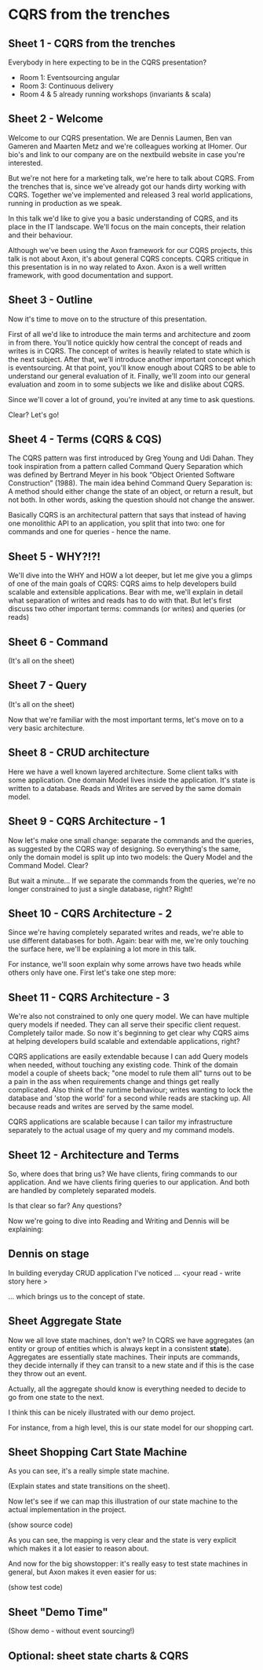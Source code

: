 CQRS from the trenches
======================

## Sheet 1 - CQRS from the trenches

<!-- 
  Speaker: BG
  Goal: Make sure everyone is in the correct room
--> 

Everybody in here expecting to be in the CQRS presentation? 

- Room 1: Eventsourcing angular
- Room 3: Continuous delivery
- Room 4 & 5 already running workshops (invariants & scala)

## Sheet 2 - Welcome

<!-- 
  Speaker: BG
  Goals: 
    - Introduce the speakers
    - State our main goal
    - Axon disclaimer
-->

Welcome to our CQRS presentation. We are Dennis Laumen, Ben van Gameren and Maarten Metz and we're colleagues working at IHomer. Our bio's and link to our company are on the nextbuild website in case you're interested.

But we're not here for a marketing talk, we're here to talk about CQRS. From the trenches that is, since we've already got our hands dirty working with CQRS. Together we've implemented and released 3 real world applications, running in production as we speak. 

In this talk we'd like to give you a basic understanding of CQRS, and its place in the IT landscape. We'll focus on the main concepts, their relation and their behaviour.  

Although we've been using the Axon framework for our CQRS projects, this talk is not about Axon, it's about general CQRS concepts. CQRS critique in this presentation is in no way related to Axon. Axon is a well written framework, with good documentation and support.

## Sheet 3 - Outline

<!--
  Speaker: BG
  Goals: Make sure people understand the structure of our talk
-->

Now it's time to move on to the structure of this presentation. 

First of all we'd like to introduce the main terms and architecture and zoom in from there. You'll notice quickly how central the concept of reads and writes is in CQRS. The concept of writes is heavily related to state which is the next subject. After that, we'll introduce another important concept which is eventsourcing. At that point, you'll know enough about CQRS to be able to understand our general evaluation of it. Finally, we'll zoom into our general evaluation and zoom in to some subjects we like and dislike about CQRS.

Since we'll cover a lot of ground, you're invited at any time to ask questions.

Clear? Let's go!

## Sheet 4 - Terms (CQRS & CQS)

<!--
  Speaker: MM
  Goals: Define 'CQRS' and explain its roots
-->

The CQRS pattern was first introduced by Greg Young and Udi Dahan. They took inspiration from a pattern called Command Query Separation which was defined by Bertrand Meyer in his book “Object Oriented Software Construction” (1988). The main idea behind Command Query Separation is: A method should either change the state of an object, or return a result, but not both. In other words, asking the question should not change the answer.

Basically CQRS is an architectural pattern that says that instead of having one monolithic API to an application, you split that into two: one for commands and one for queries - hence the name.

## Sheet 5 - WHY?!?!

<!--
  Speaker: MM
  Goals: Give the audience a first glimps of WHY you would want CQRS
-->

We'll dive into the WHY and HOW a lot deeper, but let me give you a glimps of one of the main goals of CQRS: CQRS aims to help developers build scalable and extensible applications. Bear with me, we'll explain in detail what separation of writes and reads has to do with that. But let's first discuss two other important terms: commands (or writes) and queries (or reads)

## Sheet 6 - Command

<!--
  Speaker: MM
  Goals: Define 'Command'
-->

(It's all on the sheet)

## Sheet 7 - Query

<!--
  Speaker: MM
  Goals: Define 'Query'
-->

(It's all on the sheet)

Now that we're familiar with the most important terms, let's move on to a very basic architecture.

## Sheet 8 - CRUD architecture

<!--
  Speaker: MM
  Goal: Start from the reference point of the audience. A standard CRUD architecture.
-->

Here we have a well known layered architecture. Some client talks with some application. One domain Model lives inside the application. It's state is written to a database. Reads and Writes are served by the same domain model.

## Sheet 9 - CQRS Architecture - 1

<!--
  Speaker: MM
  Goal: Introduce the simplest CQRS architecture possible
-->

Now let's make one small change: separate the commands and the queries, as suggested by the CQRS way of designing. So everything's the same, only the domain model is split up into two models: the Query Model and the Command Model. Clear?

But wait a minute... If we separate the commands from the queries, we're no longer constrained to just a single database, right? Right! 

## Sheet 10 - CQRS Architecture - 2

<!--
  Speaker: MM
  Goal: Explain the positive consequences of separating reads and writes
-->

Since we're having completely separated writes and reads, we're able to use different databases for both. Again: bear with me, we're only touching the surface here, we'll be explaining a lot more in this talk.

For instance, we'll soon explain why some arrows have two heads while others only have one. First let's take one step more:

## Sheet 11 - CQRS Architecture - 3

<!--
  Speaker: MM
  Goal: Take the positive consequences one step further.
-->

We're also not constrained to only one query model. We can have multiple query models if needed. They can all serve their specific client request. Completely tailor made. So now it's beginning to get clear why CQRS aims at helping developers build scalable and extendable applications, right? 

CQRS applications are easily extendable because I can add Query models when needed, without touching any existing code. Think of the domain model a couple of sheets back; "one model to rule them all" turns out to be a pain in the ass when requirements change and things get really complicated. Also think of the runtime behaviour; writes wanting to lock the database and 'stop the world' for a second while reads are stacking up. All because reads and writes are served by the same model.

CQRS applications are scalable because I can tailor my infrastructure separately to the actual usage of my query and my command models. 

## Sheet 12 - Architecture and Terms

<!--
  Speaker: MM
  Goal: Couple terms and architecture in one picture and make sure everyone understands.
-->

So, where does that bring us? We have clients, firing commands to our application. And we have clients firing queries to our application. And both are handled by completely separated models.

Is that clear so far? Any questions? 

Now we're going to dive into Reading and Writing and Dennis will be explaining:

## Dennis on stage

In building everyday CRUD application I've noticed ... <your read - write story here >

... which brings us to the concept of state. 

## Sheet Aggregate State

Now we all love state machines, don't we? In CQRS we have aggregates (an entity or group of entities which is always kept in a consistent **state**). Aggregates are essentially state machines. Their inputs are commands, they decide internally if they can transit to a new state and if this is the case they throw out an event.

Actually, all the aggregate should know is everything needed to decide to go from one state to the next. 

I think this can be nicely illustrated with our demo project.

For instance, from a high level, this is our state model for our shopping cart.

## Sheet Shopping Cart State Machine

As you can see, it's a really simple state machine. 

(Explain states and state transitions on the sheet).

Now let's see if we can map this illustration of our state machine to the actual implementation in the project.

(show source code)

As you can see, the mapping is very clear and the state is very explicit which makes it a lot easier to reason about.

And now for the big showstopper: it's really easy to test state machines in general, but Axon makes it even easier for us:

(show test code)

## Sheet "Demo Time"

(Show demo - without event sourcing!)

## Optional: sheet state charts & CQRS





